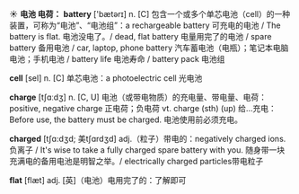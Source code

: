 ☀ <span class="category">**电池 电荷：**</span>
<span class="vocabulary">**battery**</span> ['bætərɪ] 
<span class="definition">n. [C] 包含一个或多个单芯电池（cell）的一种装置，可称为“电池”、“电池组”：</span>a rechargeable battery 可充电的电池 / The battery is flat. 电池没电了。/ dead, flat battery 电量用完了的电池 / spare battery 备用电池 / car, laptop, phone battery 汽车蓄电池（电瓶）；笔记本电脑电池；手机电池 / battery life 电池寿命 / battery pack 电池组

<span class="vocabulary">**cell**</span> [sel] 
<span class="definition">n. [C] 单芯电池：</span>a photoelectric cell 光电池

<span class="vocabulary">**charge**</span> [tʃɑːdӡ] 
<span class="definition">n. [C, U] 电池（或带电物质）的充电量、带电量、电荷：</span>positive, negative charge 正电荷；负电荷 <span class="definition">vt. charge (sth) (up) 给…充电：</span>Before use, the battery must be charged. 电池使用前必须充电。
           
<span class="vocabulary">**charged**</span> [tʃɑ:dʒd; 美tʃɑrdʒd]
<span class="definition">adj.（粒子）带电的：</span>negatively charged ions. 负离子 / It's wise to take a fully charged spare battery with you. 随身带一块充满电的备用电池是明智之举。/ electrically charged particles带电粒子

<span class="vocabulary">**flat**</span> [flæt] 
<span class="definition">adj. [英]（电池）电用完了的：</span>了解即可
